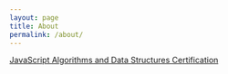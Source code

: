 ```yaml
---
layout: page
title: About
permalink: /about/
---
```

[JavaScript Algorithms and Data Structures Certification](https://www.freecodecamp.org/certification/leobath/javascript-algorithms-and-data-structures)
